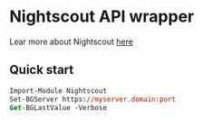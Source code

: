 # Nightscout API wrapper

Lear more about Nightscout [here](https://nightscout.github.io/)

## Quick start

```ps
Import-Module Nightscout
Set-BGServer https://myserver.domain:port
Get-BGLastValue -Verbose
```